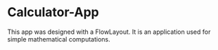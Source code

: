 # Calculator-App
This app was designed with a FlowLayout.
It is an application used for simple mathematical computations.
